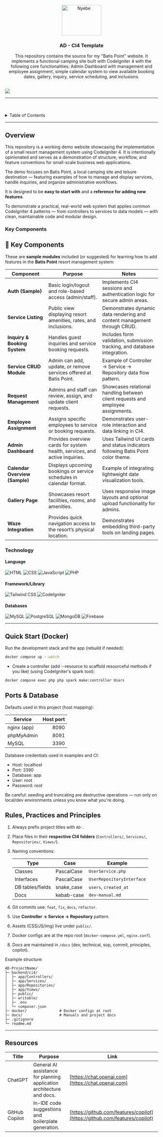 <a name="readme-top"></a>

<br/>
<br/>

<div align="center">
  <a href="https://github.com/Kirkiee">
    <img src="backend/public/assets/img/logo.jpg" alt="Nyebe" width="130" height="100">
  </a>
<!-- * Title Section -->
  <h3 align="center">AD - CI4 Template</h3>
</div>

<!-- * Description Section -->
<div align="center">
This repository contains the source for my "Batis Point" website. It implements a functional camping site built with CodeIgniter 4 with the following core functionalities: Admin Dashboard with management and employee assignment, simple calendar system to view available booking dates, gallery, inquiry, service scheduling, and inclusions. 
</div>

<br/>

![](https://visit-counter.vercel.app/counter.png?page=Kirkiee/CI4-Batis-Point)

<!-- ! Make sure it was similar to your github -->

---

<br/>
<br/>

<details>
  <summary>Table of Contents</summary>
  <ol>
    <li>
      <a href="#overview">Overview</a>
      <ol>
        <li>
          <a href="#key-components">Key Components</a>
        </li>
        <li>
          <a href="#technology">Technology</a>
        </li>
      </ol>
    </li>
    <li>
      <a href="#rules-practices-and-principles">Rules, Practices and Principles</a>
    </li>
    <li>
      <a href="#resources">Resources</a>
    </li>
  </ol>
</details>

---

## Overview

This repository is a working demo website showcasing the implementation of a small resort management system using CodeIgniter 4.
It is intentionally opinionated and serves as a demonstration of structure, workflow, and feature conventions for small-scale business web applications.

The demo focuses on Batis Point, a local camping site and leisure destination — featuring examples of how to manage and display services, handle inquiries, and organize administrative workflows.

It is designed to be **easy to start with** and a **reference for adding new features**.

To demonstrate a practical, real-world web system that applies common CodeIgniter 4 patterns — from controllers to services to data models — with clean, maintainable code and modular design.

### Key Components

## 🧱 Key Components

These are **sample modules** included (or suggested) for learning how to add features in the **Batis Point** resort management system:

| Component | Purpose | Notes |
| ---------- | -------- | ----- |
| **Auth (Sample)** | Basic login/logout and role-based access (admin/staff). | Implements CI4 sessions and authentication logic for secure admin areas. |
| **Service Listing** | Public view displaying resort amenities, rates, and inclusions. | Demonstrates dynamic data rendering and content management through CRUD. |
| **Inquiry & Booking System** | Handles guest inquiries and service booking requests. | Includes form validation, submission tracking, and database integration. |
| **Service CRUD Module** | Admin can add, update, or remove services offered at Batis Point. | Example of Controller → Service → Repository data flow pattern. |
| **Request Management** | Admins and staff can review, assign, and update client requests. | Showcases relational handling between client requests and employee assignments. |
| **Employee Assignment** | Assigns specific employees to service or booking requests. | Demonstrates user-role interaction and data linking in CI4. |
| **Admin Dashboard** | Provides overview cards for system health, services, and active inquiries. | Uses Tailwind UI cards and status indicators following Batis Point color theme. |
| **Calendar Overview (Sample)** | Displays upcoming bookings or service schedules in calendar format. | Example of integrating lightweight date visualization tools. |
| **Gallery Page** | Showcases resort facilities, rooms, and amenities. | Uses responsive image layouts and optional upload functionality for admins. |
| **Waze Integration** | Provides quick navigation access to the resort’s physical location. | Demonstrates embedding third-party tools on landing pages. |


 <!-- ! Start simple. Use these modules as **learning samples**; extend or replace them based on your project’s needs. -->

### Technology

#### Language

![HTML](https://img.shields.io/badge/HTML-E34F26?style=for-the-badge\&logo=html5\&logoColor=white)
![CSS](https://img.shields.io/badge/CSS-1572B6?style=for-the-badge\&logo=css3\&logoColor=white)
![JavaScript](https://img.shields.io/badge/JavaScript-F7DF1E?style=for-the-badge\&logo=javascript\&logoColor=white)
![PHP](https://img.shields.io/badge/PHP-777BB4?style=for-the-badge\&logo=php\&logoColor=white)

#### Framework/Library

![Tailwind CSS](https://img.shields.io/badge/Tailwind_CSS-06B6D4?style=for-the-badge\&logo=tailwindcss\&logoColor=white)
![CodeIgniter](https://img.shields.io/badge/CodeIgniter-EF4223?style=for-the-badge\&logo=codeigniter\&logoColor=white)

#### Databases

![MySQL](https://img.shields.io/badge/MySQL-4479A1?style=for-the-badge\&logo=mysql\&logoColor=white)
![PostgreSQL](https://img.shields.io/badge/PostgreSQL-336791?style=for-the-badge\&logo=postgresql\&logoColor=white)
![MongoDB](https://img.shields.io/badge/MongoDB-47A248?style=for-the-badge\&logo=mongodb\&logoColor=white)
![Firebase](https://img.shields.io/badge/Firebase-FFCA28?style=for-the-badge\&logo=firebase\&logoColor=black)

<!-- ! Keep only the used technology -->

---

## Quick Start (Docker)

Run the development stack and the app (rebuild if needed):

```cmd
docker compose up --watch
```

- Create a controller (add --resource to scaffold resourceful methods if you like) (using CodeIgniter's spark tool):
```cmd
docker compose exec php php spark make:controller Usars
```

## Ports & Database

Defaults used in this project (host mapping):

| Service     | Host port |
|-------------|-----------:|
| nginx (app) | 8090      |
| phpMyAdmin  | 8091      |
| MySQL       | 3390      |

Database credentials used in examples and CI:

- Host: localhost
- Port: 3390
- Database: app
- User: root
- Password: root

Be careful: seeding and truncating are destructive operations — run only on local/dev environments unless you know what you're doing.

## Rules, Practices and Principles

<!-- ! Dont Revise this -->

1. Always prefix project titles with `AD-`.
2. Place files in their **respective CI4 folders** (`Controllers/`, `Services/`, `Repositories/`, `Views/`).
3. Naming conventions:

   | Type             | Case        | Example                   |
   | ---------------- | ----------- | ------------------------- |
   | Classes          | PascalCase  | `UserService.php`         |
   | Interfaces       | PascalCase  | `UserRepositoryInterface` |
   | DB tables/fields | snake\_case | `users`, `created_at`     |
   | Docs             | kebab-case  | `dev-manual.md`           |

4. Git commits use: `feat`, `fix`, `docs`, `refactor`.
5. Use **Controller → Service → Repository** pattern.
6. Assets (CSS/JS/img) live under `public/`.
7. Docker configs are at the repo root (`docker-compose.yml`, `nginx.conf`).
8. Docs are maintained in `/docs` (dev, technical, sop, commit, principles, copilot).

Example structure:

```
AD-ProjectName/
├─ backend/ci4/
│  ├─ app/Controllers/
│  ├─ app/Services/
│  ├─ app/Repositories/
│  ├─ app/Views/
│  ├─ public/
│  ├─ writable/
│  ├─ .env
│  └─ composer.json
├─ docker/               # Docker configs at root
├─ docs/                 # Manuals and project docs
├─ .gitignore
└─ readme.md
```

<!-- ! Dont Revise this -->

---

## Resources

| Title                   | Purpose                                                               | Link                                                                       |
| ----------------------- | --------------------------------------------------------------------- | -------------------------------------------------------------------------- |
| ChatGPT                 | General AI assistance for planning application architecture and docs. | [https://chat.openai.com](https://chat.openai.com)                         |
| GitHub Copilot          | In-IDE code suggestions and boilerplate generation.                   | [https://github.com/features/copilot](https://github.com/features/copilot) |


<!-- ! Add what tools aided you -->
